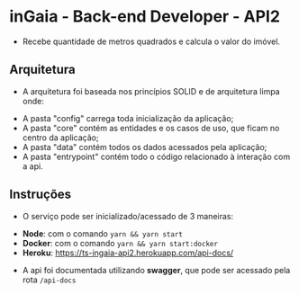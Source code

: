 # inGaia - Back-end Developer - API2

-  Recebe quantidade de metros quadrados e calcula o valor do imóvel.

## Arquitetura

- A arquitetura foi baseada nos princípios SOLID e de arquitetura limpa onde:
* A pasta "config" carrega toda inicialização da aplicação;
* A pasta "core" contém as entidades e os casos de uso, que ficam no centro da aplicação;
* A pasta "data" contém todos os dados acessados pela aplicação;
* A pasta "entrypoint" contém todo o código relacionado à interação com a api.

## Instruções

- O serviço pode ser inicializado/acessado de 3 maneiras:
* __Node__: com o comando `yarn && yarn start`
* __Docker__: com o comando `yarn && yarn start:docker`
* __Heroku__: https://ts-ingaia-api2.herokuapp.com/api-docs/

- A api foi documentada utilizando __swagger__, que pode ser acessado pela rota `/api-docs`


